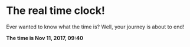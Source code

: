 # The real time clock!

Ever wanted to know what the time is? Well, your journey is about to end!

**The time is Nov 11, 2017, 09:40**